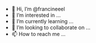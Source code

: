 - 👋 Hi, I’m @francineeel
- 👀 I’m interested in ...
- 🌱 I’m currently learning ...
- 💞️ I’m looking to collaborate on ...
- 📫 How to reach me ...

<!---
francineeel/francineeel is a ✨ special ✨ repository because its `README.md` (this file) appears on your GitHub profile.
You can click the Preview link to take a look at your changes.
--->
